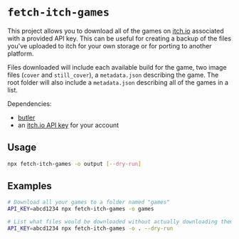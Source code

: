 # `fetch-itch-games`

This project allows you to download all of the games on [itch.io](https://itch.io) associated with a provided API key.
This can be useful for creating a backup of the files you've uploaded to itch for your own storage or for porting to another platform.

Files downloaded will include each available build for the game, two image files (`cover` and `still_cover`), a `metadata.json` describing the game. The root folder will also include a `metadata.json` describing all of the games in a list.

Dependencies:

- [butler](https://itch.io/docs/butler/installing.html)
- an [itch.io API key](https://itch.io/user/settings/api-keys) for your account

## Usage

```sh
npx fetch-itch-games -o output [--dry-run]
```

## Examples

```sh
# Download all your games to a folder named "games"
API_KEY=abcd1234 npx fetch-itch-games -o games

# List what files would be downloaded without actually downloading them
API_KEY=abcd1234 npx fetch-itch-games -o . --dry-run
```
